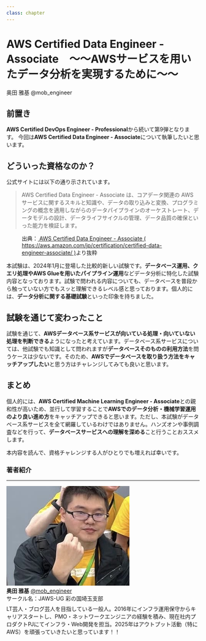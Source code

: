 ```yaml
---
class: chapter
---
```


# AWS Certified Data Engineer - Associate　～～AWSサービスを用いたデータ分析を実現するために～～

<div class="flush-right">
奥田 雅基 @mob_engineer
</div>

## 前置き

**AWS Certified DevOps Engineer - Professional**から続いて第9弾となります。
今回は**AWS Certified Data Engineer - Associate**について執筆したいと思います。

## どういった資格なのか？

公式サイトには以下の通り示されています。

>AWS Certified Data Engineer - Associate は、コアデータ関連の AWS サービスに関するスキルと知識や、データの取り込みと変換、プログラミングの概念を適用しながらのデータパイプラインのオーケストレート、データモデルの設計、データライフサイクルの管理、データ品質の確保といった能力を検証します。

<figure><figcaption>出典：<a href="https://aws.amazon.com/jp/certification/certified-data-engineer-associate/"> AWS Certified Data Engineer - Associate ( https://aws.amazon.com/jp/certification/certified-data-engineer-associate/ )</a>より抜粋</figcaption></figure>

本試験は、2024年1月に登場した比較的新しい試験です。**データベース運用、クエリ処理やAWS Glueを用いたパイプライン運用**などデータ分析に特化した試験内容となっております。試験で問われる内容についても、データベースを普段から触っていない方でもスッと理解できるレベル感と思っております。個人的には、**データ分析に関する基礎試験**といった印象を持ちました。

## 試験を通じて変わったこと

試験を通じて、**AWSデータベース系サービスが向いている処理・向いていない処理を判断できる**ようになったと考えています。データベース系サービスについては、他試験でも知識として問われますが**データベースそのものの利用方法**を問うケースは少ないです。そのため、**AWSでデータベースを取り扱う方法をキャッチアップしたい**と思う方はチャレンジしてみても良いと思います。

## まとめ

個人的には、**AWS Certified Machine Learning Engineer - Associate**との親和性が高いため、並行して学習することで**AWSでのデータ分析・機械学習運用のより良い進め方**をキャッチアップできると思います。ただし、本試験がデータベース系サービスを全て網羅しているわけではありません。ハンズオンや事例調査などを行って、**データベースサービスへの理解を深める**こと行うことおススメします。

本内容を読んで、資格チャレンジする人がひとりでも増えれば幸いです。

### 著者紹介

---

<div class="author-profile">
    <img src="images/mobengineer.png">
    <div>
        <div>
            <b>奥田 雅基</b>
            <a href="https://x.com/mob_engineer">@mob_engineer</a>
        </div>
        <div>
            サークル名：JAWS-UG 彩の国埼玉支部
        </div>
    </div>
</div>
<p style="margin-top: 0.5em; margin-bottom: 2em;">
LT芸人・ブログ芸人を目指している一般人。2016年にインフラ運用保守からキャリアスタートし、PMO・ネットワークエンジニアの経験を積み、現在社内プロダクトPJにてインフラ・Web開発を担当。2025年はアウトプット活動（特にAWS）を頑張っていきたいと思っています！！
</p>